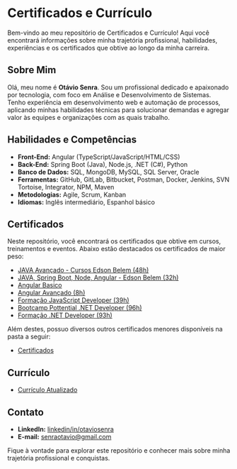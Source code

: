 # Certificados e Currículo

Bem-vindo ao meu repositório de Certificados e Currículo! Aqui você encontrará informações sobre minha trajetória profissional, habilidades, experiências e os certificados que obtive ao longo da minha carreira.

## Sobre Mim

Olá, meu nome é **Otávio Senra**. Sou um profissional dedicado e apaixonado por tecnologia, com foco em Análise e Desenvolvimento de Sistemas. Tenho experiência em desenvolvimento web e automação de processos, aplicando minhas habilidades técnicas para solucionar demandas e agregar valor às equipes e organizações com as quais trabalho.

## Habilidades e Competências

- **Front-End:** Angular (TypeScript/JavaScript/HTML/CSS)
- **Back-End:** Spring Boot (Java), Node.js, .NET (C#), Python
- **Banco de Dados:** SQL, MongoDB, MySQL, SQL Server, Oracle
- **Ferramentas:** GitHub, GitLab, Bitbucket, Postman, Docker, Jenkins, SVN Tortoise, Integrator, NPM, Maven
- **Metodologias:** Agile, Scrum, Kanban
- **Idiomas:** Inglês intermediário, Espanhol básico

## Certificados

Neste repositório, você encontrará os certificados que obtive em cursos, treinamentos e eventos. Abaixo estão destacados os certificados de maior peso:

- [JAVA Avançado - Cursos Edson Belem (48h)](https://github.com/otaviosenra/Certificados-e-Curriculo/blob/main/JAVA_Avancado_Cursos_Edson_Belem_48h.pdf)
- [JAVA, Spring Boot, Node, Angular - Edson Belem (32h)](https://github.com/otaviosenra/Certificados-e-Curriculo/blob/main/JAVA_Springboot_Node_Angular_Edson_Belem_32h.pdf)
- [Angular Basico](https://github.com/otaviosenra/Certificados-e-Curriculo/blob/main/CertificadosHackerRank/Angular_Basic.pdf)
- [Angular Avançado (8h)](https://github.com/otaviosenra/Certificados-e-Curriculo/blob/main/CertificadosDIO/Angular/Carga%208h/Angular_8_T%C3%A9cnicas_avan%C3%A7adas_8h.pdf)
- [Formação JavaScript Developer (39h)](https://github.com/otaviosenra/Certificados-e-Curriculo/blob/main/CertificadosDIO/Javascript/Formacao_JavaScript_Developer_39h.pdf)
- [Bootcamp Pottential .NET Developer (96h)](https://github.com/otaviosenra/Certificados-e-Curriculo/blob/main/CertificadosDIO/.NET/Bootcamp_Pottencial_.NET_Developer_96h.pdf)
- [Formação .NET Developer (93h)](https://github.com/otaviosenra/Certificados-e-Curriculo/blob/main/CertificadosDIO/.NET/Formacao_.NET_Developer_93h.pdf)

Além destes, possuo diversos outros certificados menores disponíveis na pasta a seguir:

- [Certificados](https://github.com/otaviosenra/Certificados-e-Curriculo/tree/main/CertificadosDIO)

## Currículo

- [Currículo Atualizado](https://github.com/otaviosenra/Certificados-e-Curriculo/blob/main/CV%20Otavio%202025.pdf)

## Contato

- **LinkedIn:** [linkedin/in/otaviosenra](https://www.linkedin.com/in/otaviosenra)
- **E-mail:** [senraotavio@gmail.com](mailto:senraotavio@gmail.com)

Fique à vontade para explorar este repositório e conhecer mais sobre minha trajetória profissional e conquistas. 
